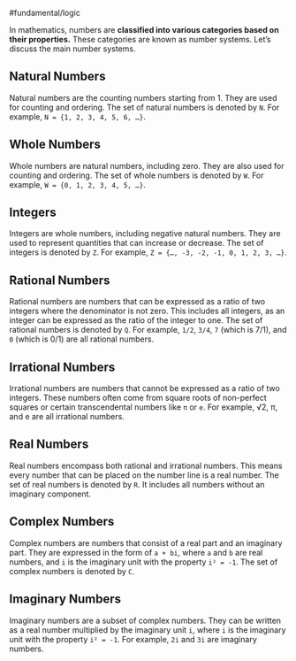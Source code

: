 #fundamental/logic

In mathematics, numbers are **classified into various categories based on their properties.** These categories are known as number systems. Let’s discuss the main number systems.

## Natural Numbers

Natural numbers are the counting numbers starting from 1. They are used for counting and ordering. The set of natural numbers is denoted by `N`. For example, `N = {1, 2, 3, 4, 5, 6, …}`.

## Whole Numbers

Whole numbers are natural numbers, including zero. They are also used for counting and ordering. The set of whole numbers is denoted by `W`. For example, `W = {0, 1, 2, 3, 4, 5, …}`.

## Integers

Integers are whole numbers, including negative natural numbers. They are used to represent quantities that can increase or decrease. The set of integers is denoted by `Z`. For example, `Z = {…, -3, -2, -1, 0, 1, 2, 3, …}`.

## Rational Numbers

Rational numbers are numbers that can be expressed as a ratio of two integers where the denominator is not zero. This includes all integers, as an integer can be expressed as the ratio of the integer to one. The set of rational numbers is denoted by `Q`. For example, `1/2`, `3/4`, `7` (which is 7/1), and `0` (which is 0/1) are all rational numbers.

## Irrational Numbers

Irrational numbers are numbers that cannot be expressed as a ratio of two integers. These numbers often come from square roots of non-perfect squares or certain transcendental numbers like `π` or `e`. For example, √2, π, and e are all irrational numbers.

## Real Numbers

Real numbers encompass both rational and irrational numbers. This means every number that can be placed on the number line is a real number. The set of real numbers is denoted by `R`. It includes all numbers without an imaginary component.

## Complex Numbers

Complex numbers are numbers that consist of a real part and an imaginary part. They are expressed in the form of `a + bi`, where `a` and `b` are real numbers, and `i` is the imaginary unit with the property `i² = -1`. The set of complex numbers is denoted by `C`.

## Imaginary Numbers

Imaginary numbers are a subset of complex numbers. They can be written as a real number multiplied by the imaginary unit `i`, where `i` is the imaginary unit with the property `i² = -1`. For example, `2i` and `3i` are imaginary numbers.
